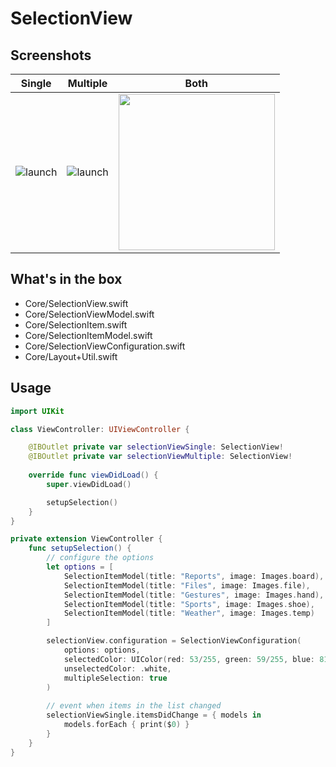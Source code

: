 # SelectionView

## Screenshots

| Single | Multiple | Both |
| ------ | ------ | ------ |
| ![launch](https://github.com/cristhianleonli/SelectionView/blob/master/screenshots/screen_1.png) | ![launch](https://github.com/cristhianleonli/SelectionView/blob/master/screenshots/screen_2.png) | <img src="https://github.com/cristhianleonli/SelectionView/blob/master/screenshots/quick_video.gif" width="250"> |

## What's in the box
- Core/SelectionView.swift
- Core/SelectionViewModel.swift
- Core/SelectionItem.swift
- Core/SelectionItemModel.swift
- Core/SelectionViewConfiguration.swift
- Core/Layout+Util.swift

## Usage

```swift
import UIKit

class ViewController: UIViewController {

    @IBOutlet private var selectionViewSingle: SelectionView!
    @IBOutlet private var selectionViewMultiple: SelectionView!
    
    override func viewDidLoad() {
        super.viewDidLoad()

        setupSelection()
    }
}

private extension ViewController {
    func setupSelection() {
        // configure the options
        let options = [
            SelectionItemModel(title: "Reports", image: Images.board),
            SelectionItemModel(title: "Files", image: Images.file),
            SelectionItemModel(title: "Gestures", image: Images.hand),
            SelectionItemModel(title: "Sports", image: Images.shoe),
            SelectionItemModel(title: "Weather", image: Images.temp)
        ]

        selectionView.configuration = SelectionViewConfiguration(
            options: options,
            selectedColor: UIColor(red: 53/255, green: 59/255, blue: 81/255, alpha: 1),
            unselectedColor: .white,
            multipleSelection: true
        )
        
        // event when items in the list changed
        selectionViewSingle.itemsDidChange = { models in
            models.forEach { print($0) }
        }
    }
}
```